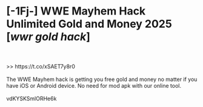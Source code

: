 # [-1Fj-] WWE Mayhem Hack Unlimited Gold and Money 2025 [*wwr gold hack*]
<br>
<br> >> https://t.co/xSAET7y8r0

<br>
<br>The WWE Mayhem hack is getting you free gold and money no matter if you have iOS or Android device. No need for mod apk with our online tool.
<br>
<br>vdKYSKSmlORHe6k

